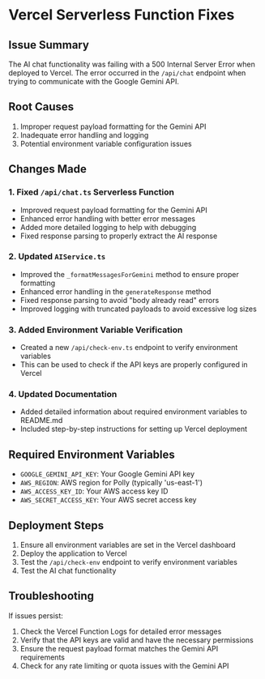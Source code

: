 # Vercel Serverless Function Fixes

## Issue Summary
The AI chat functionality was failing with a 500 Internal Server Error when deployed to Vercel. The error occurred in the `/api/chat` endpoint when trying to communicate with the Google Gemini API.

## Root Causes
1. Improper request payload formatting for the Gemini API
2. Inadequate error handling and logging
3. Potential environment variable configuration issues

## Changes Made

### 1. Fixed `/api/chat.ts` Serverless Function
- Improved request payload formatting for the Gemini API
- Enhanced error handling with better error messages
- Added more detailed logging to help with debugging
- Fixed response parsing to properly extract the AI response

### 2. Updated `AIService.ts`
- Improved the `_formatMessagesForGemini` method to ensure proper formatting
- Enhanced error handling in the `generateResponse` method
- Fixed response parsing to avoid "body already read" errors
- Improved logging with truncated payloads to avoid excessive log sizes

### 3. Added Environment Variable Verification
- Created a new `/api/check-env.ts` endpoint to verify environment variables
- This can be used to check if the API keys are properly configured in Vercel

### 4. Updated Documentation
- Added detailed information about required environment variables to README.md
- Included step-by-step instructions for setting up Vercel deployment

## Required Environment Variables
- `GOOGLE_GEMINI_API_KEY`: Your Google Gemini API key
- `AWS_REGION`: AWS region for Polly (typically 'us-east-1')
- `AWS_ACCESS_KEY_ID`: Your AWS access key ID
- `AWS_SECRET_ACCESS_KEY`: Your AWS secret access key

## Deployment Steps
1. Ensure all environment variables are set in the Vercel dashboard
2. Deploy the application to Vercel
3. Test the `/api/check-env` endpoint to verify environment variables
4. Test the AI chat functionality

## Troubleshooting
If issues persist:
1. Check the Vercel Function Logs for detailed error messages
2. Verify that the API keys are valid and have the necessary permissions
3. Ensure the request payload format matches the Gemini API requirements
4. Check for any rate limiting or quota issues with the Gemini API 
